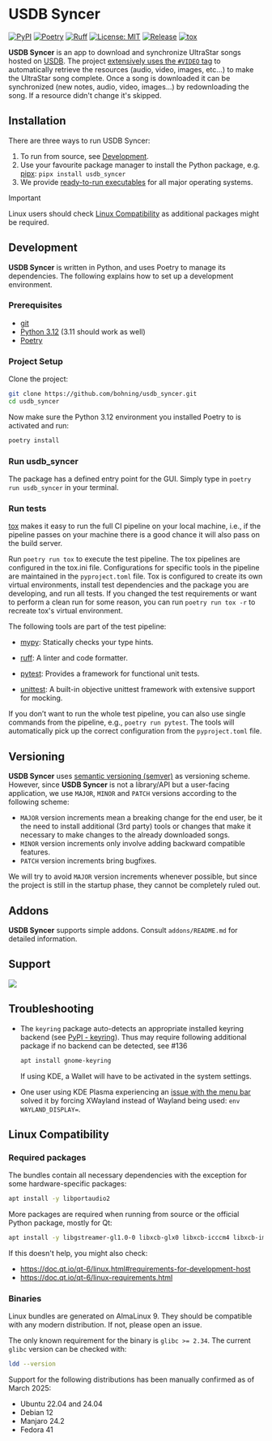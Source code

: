 # USDB Syncer

[![PyPI](https://img.shields.io/pypi/v/usdb_syncer)](https://pypi.org/project/usdb-syncer/)
[![Poetry](https://img.shields.io/endpoint?url=https://python-poetry.org/badge/v0.json)](https://python-poetry.org/)
[![Ruff](https://img.shields.io/endpoint?url=https://raw.githubusercontent.com/astral-sh/ruff/main/assets/badge/v2.json)](https://github.com/astral-sh/ruff)
[![License: MIT](https://img.shields.io/badge/License-MIT-yellow.svg)](https://opensource.org/licenses/MIT)
[![Release](https://github.com/bohning/usdb_syncer/actions/workflows/release.yaml/badge.svg)](https://github.com/bohning/usdb_syncer/actions/workflows/release.yaml)
[![tox](https://github.com/bohning/usdb_syncer/actions/workflows/tox.yaml/badge.svg)](https://github.com/bohning/usdb_syncer/actions/workflows/tox.yaml)

**USDB Syncer** is an app to download and synchronize UltraStar songs hosted on [USDB](https://usdb.animux.de).
The project [extensively uses the `#VIDEO` tag](https://github.com/bohning/usdb_syncer/wiki/Meta-Tags#format) to automatically retrieve the resources (audio, video, images, etc...) to make the UltraStar song complete.
Once a song is downloaded it can be synchronized (new notes, audio, video, images...) by redownloading the song. If a resource didn't change it's skipped.

## Installation

There are three ways to run USDB Syncer:

1. To run from source, see [Development](#development).
2. Use your favourite package manager to install the Python package, e.g. [pipx](https://pipx.pypa.io/stable/): `pipx install usdb_syncer`
3. We provide [ready-to-run executables](https://github.com/bohning/usdb_syncer/releases) for all major operating systems.

> [!IMPORTANT]  
> Linux users should check [Linux Compatibility](#linux-compatibility) as additional packages might be required.

## Development

**USDB Syncer** is written in Python, and uses Poetry to manage its dependencies.
The following explains how to set up a development environment.

### Prerequisites

- [git](https://www.git-scm.com/downloads)
- [Python 3.12](https://www.python.org/downloads/) (3.11 should work as well)
- [Poetry](https://python-poetry.org/docs/#installation)

### Project Setup

Clone the project:

```bash
git clone https://github.com/bohning/usdb_syncer.git
cd usdb_syncer
```

Now make sure the Python 3.12 environment you installed Poetry to is activated and run:

```bash
poetry install
```

### Run usdb_syncer

The package has a defined entry point for the GUI. Simply type in `poetry run usdb_syncer` in your terminal.

### Run tests

[tox](https://github.com/tox-dev/tox) makes it easy to run the full CI pipeline on your local machine, i.e., if the pipeline passes on your machine there is a good chance it will also pass on the build server.

Run `poetry run tox` to execute the test pipeline. The tox pipelines are configured in the tox.ini file.
Configurations for specific tools in the pipeline are maintained in the `pyproject.toml` file.
Tox is configured to create its own virtual environments, install test dependencies and the package you are developing, and run all tests.
If you changed the test requirements or want to perform a clean run for some reason, you can run `poetry run tox -r` to recreate tox's virtual environment.

The following tools are part of the test pipeline:

- [mypy](https://github.com/python/mypy): Statically checks your type hints.

- [ruff](https://docs.astral.sh/ruff/): A linter and code formatter.

- [pytest](https://github.com/pytest-dev/pytest): Provides a framework for functional unit tests.

- [unittest](https://docs.python.org/3/library/unittest.html): A built-in objective unittest framework
  with extensive support for mocking.

If you don’t want to run the whole test pipeline, you can also use single commands from the pipeline, e.g., `poetry run pytest`. The tools will automatically pick up the correct configuration from the `pyproject.toml` file.

## Versioning

**USDB Syncer** uses [semantic versioning (semver)](https://semver.org/) as versioning scheme.
However, since **USDB Syncer** is not a library/API but a user-facing application, we use `MAJOR`, `MINOR` and `PATCH`
versions according to the following scheme:

- `MAJOR` version increments mean a breaking change for the end user, be it the need to install additional
  (3rd party) tools or changes that make it necessary to make changes to the already downloaded songs.
- `MINOR` version increments only involve adding backward compatible features.
- `PATCH` version increments bring bugfixes.

We will try to avoid `MAJOR` version increments whenever possible, but since the project is still in the
startup phase, they cannot be completely ruled out.

## Addons

**USDB Syncer** supports simple addons. Consult `addons/README.md` for detailed information.

## Support

<a href="https://www.buymeacoffee.com/usdbsyncer"><img src="https://img.buymeacoffee.com/button-api/?text=Buy us some vegan pizza!&emoji=🍕&slug=usdbsyncer&button_colour=40DCA5&font_colour=ffffff&font_family=Cookie&outline_colour=000000&coffee_colour=FFDD00" /></a>

## Troubleshooting

- The `keyring` package auto-detects an appropriate installed keyring backend (see [PyPI - keyring](https://pypi.org/project/keyring/)). Thus may require following additional package if no backend can be detected, see #136

  ```bash
  apt install gnome-keyring
  ```

  If using KDE, a Wallet will have to be activated in the system settings.

- One user using KDE Plasma experiencing an [issue with the menu bar](https://github.com/bohning/usdb_syncer/issues/198)
  solved it by forcing XWayland instead of Wayland being used: `env WAYLAND_DISPLAY=`.

## Linux Compatibility

### Required packages

The bundles contain all necessary dependencies with the exception for some hardware-specific packages:

```bash
apt install -y libportaudio2
```

More packages are required when running from source or the official Python package, mostly for Qt:

```bash
apt install -y libgstreamer-gl1.0-0 libxcb-glx0 libxcb-icccm4 libxcb-image0 libxcb-keysyms1 libxcb-randr0 libxcb-render-util0 libxcb-render0 libxcb-shape0 libxcb-shm0 libxcb-sync1 libxcb-util1 libxcb-xfixes0 libxcb1 libxkbcommon-dev libxkbcommon-x11-0 libxcb-cursor0 libva-dev libva-drm2 libva-x11-2 libportaudio2
```

If this doesn't help, you might also check:

- https://doc.qt.io/qt-6/linux.html#requirements-for-development-host
- https://doc.qt.io/qt-6/linux-requirements.html

### Binaries

Linux bundles are generated on AlmaLinux 9. They should be compatible with any modern distribution. If not, please open an issue.

The only known requirement for the binary is `glibc >= 2.34`. The current `glibc` version can be checked with:

```bash
ldd --version
```

Support for the following distributions has been manually confirmed as of March 2025:

- Ubuntu 22.04 and 24.04
- Debian 12
- Manjaro 24.2
- Fedora 41
